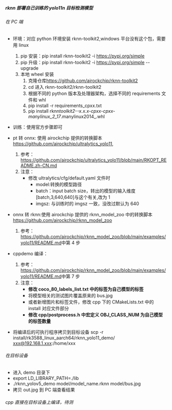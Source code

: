 ##### rknn 部署自己训练的 yolo11n 目标检测模型

###### 在 PC 端

- 环境：对应 python 环境安装 rknn-toolkit2,windows 平台没有这个包，需要用 linux

  1. pip 安装：pip install rknn-toolkit2 -i https://pypi.org/simple
  2. pip 升级：pip install rknn-toolkit2 -i https://pypi.org/simple --upgrade
  3. 本地 wheel 安装
     1. 克隆仓库<https://github.com/airockchip/rknn-toolkit2>
     2. cd 进入 rknn-toolkit2/rknn-toolkit2
     3. 根据不同的 python 版本及处理器架构，选择不同的 requirements 文件和 whl
     4. pip install -r requirements_cpxx.txt
     5. pip install rknn*toolkit2--x.x.x-cpxx-cpxx-manylinux_2_17*<arch>.manylinux2014\_<arch>.whl

- 训练：使用官方步骤即可
- pt 转 onnx: 使用 airockchip 提供的转换脚本<https://github.com/airockchip/ultralytics_yolo11>,

  1. 参考：<https://github.com/airockchip/ultralytics_yolo11/blob/main/RKOPT_README.zh-CN.md>
  2. 注意：
     - 修改 ultralytics/cfg/default.yaml 文件时
       - model:转换的模型路径
       - batch：input batch size，转出的模型的输入维度[batch,3,640,640]与这个有关,改为 1
       - imgsz: 与训练时的 imgsz 一致，没改过默认为 640

- onnx 转 rknn:使用 airockchip 提供的 rknn_model_zoo 中的转换脚本<https://github.com/airockchip/rknn_model_zoo>

  1. 参考：<https://github.com/airockchip/rknn_model_zoo/blob/main/examples/yolo11/README.md>中第 4 步

- cppdemo 编译：
  1. 参考：<https://github.com/airockchip/rknn_model_zoo/blob/main/examples/yolo11/README.md>中第 7 步
  2. 注意：
     - **修改 coco_80_labels_list.txt 中的标签为自己模型的标签**
     - 将模型相关的测试图片覆盖原来的 bus.jpg
     - 或者新增图片和标签文件，修改 cpp 下的 CMakeLists.txt 中的 install 对应文件部分
     - **修改 cpp/postprocess.h 中宏定义 OBJ_CLASS_NUM 为自己模型的标签数量**
- 将编译后的可执行程序拷贝到目标设备
  scp -r install/rk3588_linux_aarch64/rknn_yolo11_demo/ xxx@192.168.1.xxx:/home/xxx

###### 在目标设备

- 进入 demo 目录下
- export LD_LIBRARY_PATH=./lib
- ./rknn_yolov5_demo model/model_name.rknn model/bus.jpg
- 拷贝 out.jpg 到 PC 端查看结果

###### cpp 直接在目标设备上编译，待测
